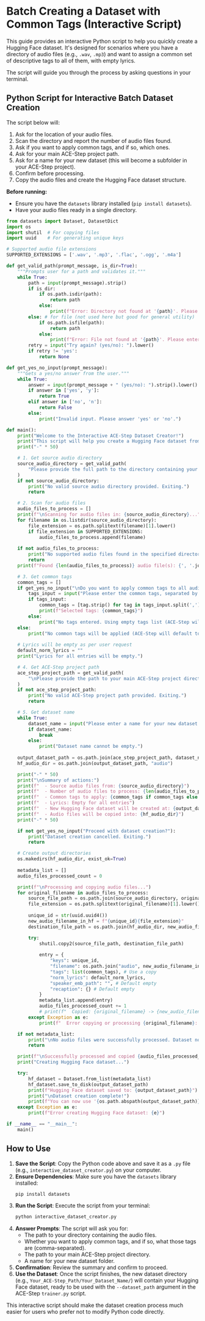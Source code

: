 # Batch Creating a Dataset with Common Tags (Interactive Script)

This guide provides an interactive Python script to help you quickly create a Hugging Face dataset. It's designed for scenarios where you have a directory of audio files (e.g., `.wav`, `.mp3`) and want to assign a common set of descriptive tags to all of them, with empty lyrics.

The script will guide you through the process by asking questions in your terminal.

## Python Script for Interactive Batch Dataset Creation

The script below will:
1.  Ask for the location of your audio files.
2.  Scan the directory and report the number of audio files found.
3.  Ask if you want to apply common tags, and if so, which ones.
4.  Ask for your main ACE-Step project path.
5.  Ask for a name for your new dataset (this will become a subfolder in your ACE-Step project).
6.  Confirm before processing.
7.  Copy the audio files and create the Hugging Face dataset structure.

**Before running:**
*   Ensure you have the `datasets` library installed (`pip install datasets`).
*   Have your audio files ready in a single directory.

```python
from datasets import Dataset, DatasetDict
import os
import shutil  # For copying files
import uuid    # For generating unique keys

# Supported audio file extensions
SUPPORTED_EXTENSIONS = ['.wav', '.mp3', '.flac', '.ogg', '.m4a']

def get_valid_path(prompt_message, is_dir=True):
    """Prompts user for a path and validates it."""
    while True:
        path = input(prompt_message).strip()
        if is_dir:
            if os.path.isdir(path):
                return path
            else:
                print(f"Error: Directory not found at '{path}'. Please enter a valid directory path.")
        else: # for file (not used here but good for general utility)
            if os.path.isfile(path):
                return path
            else:
                print(f"Error: File not found at '{path}'. Please enter a valid file path.")
        retry = input("Try again? (yes/no): ").lower()
        if retry != 'yes':
            return None

def get_yes_no_input(prompt_message):
    """Gets a yes/no answer from the user."""
    while True:
        answer = input(prompt_message + " (yes/no): ").strip().lower()
        if answer in ['yes', 'y']:
            return True
        elif answer in ['no', 'n']:
            return False
        else:
            print("Invalid input. Please answer 'yes' or 'no'.")

def main():
    print("Welcome to the Interactive ACE-Step Dataset Creator!")
    print("This script will help you create a Hugging Face dataset from your audio files.")
    print("-" * 50)

    # 1. Get source audio directory
    source_audio_directory = get_valid_path(
        "Please provide the full path to the directory containing your audio files (e.g., D:/my_vocals/): "
    )
    if not source_audio_directory:
        print("No valid source audio directory provided. Exiting.")
        return

    # 2. Scan for audio files
    audio_files_to_process = []
    print(f"\nScanning for audio files in: {source_audio_directory}...")
    for filename in os.listdir(source_audio_directory):
        file_extension = os.path.splitext(filename)[1].lower()
        if file_extension in SUPPORTED_EXTENSIONS:
            audio_files_to_process.append(filename)
    
    if not audio_files_to_process:
        print("No supported audio files found in the specified directory. Exiting.")
        return
    print(f"Found {len(audio_files_to_process)} audio file(s): {', '.join(audio_files_to_process[:5])}{'...' if len(audio_files_to_process) > 5 else ''}")

    # 3. Get common tags
    common_tags = []
    if get_yes_no_input("\nDo you want to apply common tags to all audio samples?"):
        tags_input = input("Please enter the common tags, separated by commas (e.g., vocal, emotional, raw vocal): ").strip()
        if tags_input:
            common_tags = [tag.strip() for tag in tags_input.split(',') if tag.strip()]
            print(f"Selected tags: {common_tags}")
        else:
            print("No tags entered. Using empty tags list (ACE-Step will default to ['music'] if no tags).")
    else:
        print("No common tags will be applied (ACE-Step will default to ['music'] if no tags).")
        
    # Lyrics will be empty as per user request
    default_norm_lyrics = ""
    print("Lyrics for all entries will be empty.")

    # 4. Get ACE-Step project path
    ace_step_project_path = get_valid_path(
        "\nPlease provide the path to your main ACE-Step project directory (e.g., /home/user/ACE-Step/): "
    )
    if not ace_step_project_path:
        print("No valid ACE-Step project path provided. Exiting.")
        return

    # 5. Get dataset name
    while True:
        dataset_name = input("Please enter a name for your new dataset folder (e.g., my_vocal_samples): ").strip()
        if dataset_name:
            break
        else:
            print("Dataset name cannot be empty.")
            
    output_dataset_path = os.path.join(ace_step_project_path, dataset_name)
    hf_audio_dir = os.path.join(output_dataset_path, "audio")

    print("-" * 50)
    print("\nSummary of actions:")
    print(f"  - Source audio files from: {source_audio_directory}")
    print(f"  - Number of audio files to process: {len(audio_files_to_process)}")
    print(f"  - Common tags to apply: {common_tags if common_tags else 'None (will default to [\"music\"])'}")
    print(f"  - Lyrics: Empty for all entries")
    print(f"  - New Hugging Face dataset will be created at: {output_dataset_path}")
    print(f"  - Audio files will be copied into: {hf_audio_dir}")
    print("-" * 50)

    if not get_yes_no_input("Proceed with dataset creation?"):
        print("Dataset creation cancelled. Exiting.")
        return

    # Create output directories
    os.makedirs(hf_audio_dir, exist_ok=True)
    
    metadata_list = []
    audio_files_processed_count = 0

    print(f"\nProcessing and copying audio files...")
    for original_filename in audio_files_to_process:
        source_file_path = os.path.join(source_audio_directory, original_filename)
        file_extension = os.path.splitext(original_filename)[1].lower()
        
        unique_id = str(uuid.uuid4())
        new_audio_filename_in_hf = f"{unique_id}{file_extension}"
        destination_file_path = os.path.join(hf_audio_dir, new_audio_filename_in_hf)

        try:
            shutil.copy2(source_file_path, destination_file_path)
            
            entry = {
                "keys": unique_id,
                "filename": os.path.join("audio", new_audio_filename_in_hf).replace("\\", "/"),
                "tags": list(common_tags), # Use a copy
                "norm_lyrics": default_norm_lyrics,
                "speaker_emb_path": "", # Default empty
                "recaption": {} # Default empty
            }
            metadata_list.append(entry)
            audio_files_processed_count += 1
            # print(f"  Copied: {original_filename} -> {new_audio_filename_in_hf}")
        except Exception as e:
            print(f"  Error copying or processing {original_filename}: {e}")

    if not metadata_list:
        print("\nNo audio files were successfully processed. Dataset not created.")
        return

    print(f"\nSuccessfully processed and copied {audio_files_processed_count} audio files.")
    print("Creating Hugging Face dataset...")

    try:
        hf_dataset = Dataset.from_list(metadata_list)
        hf_dataset.save_to_disk(output_dataset_path)
        print(f"Hugging Face dataset saved to: {output_dataset_path}")
        print("\nDataset creation complete!")
        print(f"You can now use '{os.path.abspath(output_dataset_path)}' as --dataset_path in trainer.py.")
    except Exception as e:
        print(f"Error creating Hugging Face dataset: {e}")

if __name__ == "__main__":
    main()
```

## How to Use

1.  **Save the Script**: Copy the Python code above and save it as a `.py` file (e.g., `interactive_dataset_creator.py`) on your computer.
2.  **Ensure Dependencies**: Make sure you have the `datasets` library installed:
    ```bash
    pip install datasets
    ```
3.  **Run the Script**: Execute the script from your terminal:
    ```bash
    python interactive_dataset_creator.py
    ```
4.  **Answer Prompts**: The script will ask you for:
    *   The path to your directory containing the audio files.
    *   Whether you want to apply common tags, and if so, what those tags are (comma-separated).
    *   The path to your main ACE-Step project directory.
    *   A name for your new dataset folder.
5.  **Confirmation**: Review the summary and confirm to proceed.
6.  **Use the Dataset**: Once the script finishes, the new dataset directory (e.g., `Your_ACE-Step_Path/Your_Dataset_Name/`) will contain your Hugging Face dataset, ready to be used with the `--dataset_path` argument in the ACE-Step `trainer.py` script.

This interactive script should make the dataset creation process much easier for users who prefer not to modify Python code directly.
